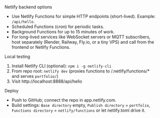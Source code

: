 Netlify backend options

- Use Netlify Functions for simple HTTP endpoints (short-lived). Example: `/api/hello`.
- Scheduled Functions (cron) for periodic tasks.
- Background Functions for up to 15 minutes of work.
- For long-lived services like WebSocket servers or MQTT subscribers, host separately (Render, Railway, Fly.io, or a tiny VPS) and call from the frontend or Netlify Functions.

Local testing

1) Install Netlify CLI (optional): `npm i -g netlify-cli`
2) From repo root: `netlify dev` (proxies functions to /.netlify/functions/* and serves `portfolio/`)
3) Visit http://localhost:8888/api/hello

Deploy

- Push to GitHub; connect the repo in app.netlify.com.
- Build settings: `Base directory` empty, `Publish directory` = `portfolio`, `Functions directory` = `netlify/functions` or let netlify.toml drive it.
